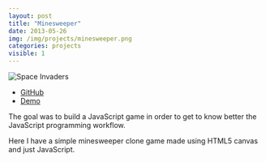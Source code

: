 ```yaml
---
layout: post
title: "Minesweeper"
date: 2013-05-26
img: /img/projects/minesweeper.png
categories: projects
visible: 1
---
```


![Space Invaders]({{file.path}}/img/projects/minesweeper.png)

* <a href="https://github.com/cintiamh/minesweeper" target="_blank">GitHub</a>
* <a href="https://cintiamh.github.io/EDS/minesweeper/" target="_blank">Demo</a>

The goal was to build a JavaScript game in order to get to know better the JavaScript programming workflow.

Here I have a simple minesweeper clone game made using HTML5 canvas and just JavaScript.
